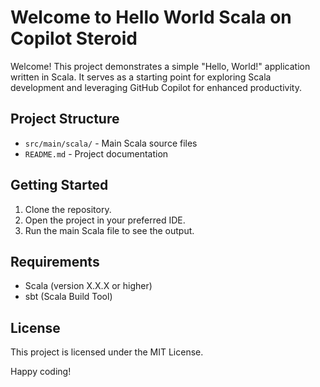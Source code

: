 # Welcome to Hello World Scala on Copilot Steroid

Welcome! This project demonstrates a simple "Hello, World!" application written in Scala. It serves as a starting point for exploring Scala development and leveraging GitHub Copilot for enhanced productivity.

## Project Structure

- `src/main/scala/` - Main Scala source files
- `README.md` - Project documentation

## Getting Started

1. Clone the repository.
2. Open the project in your preferred IDE.
3. Run the main Scala file to see the output.

## Requirements

- Scala (version X.X.X or higher)
- sbt (Scala Build Tool)

## License

This project is licensed under the MIT License.

Happy coding!